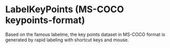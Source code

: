 # LabelKeyPoints (MS-COCO keypoints-format)
  Based on the famous labelme, the key points dataset in MS-COCO format is generated by rapid labeling with shortcut keys and mouse.
